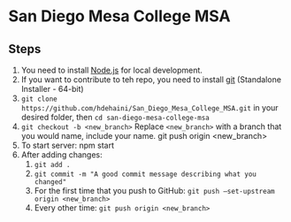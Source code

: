 # San Diego Mesa College MSA

## Steps
1. You need to install [Node.js](https://nodejs.org/en) for local development.
2. If you want to contribute to teh repo, you need to install [git](https://git-scm.com/download/win) (Standalone Installer - 64-bit)
3. `git clone https://github.com/hdehaini/San_Diego_Mesa_College_MSA.git` in your desired folder, then `cd san-diego-mesa-college-msa`
4. `git checkout -b <new_branch>` Replace `<new_branch>` with a branch that you would name, include your name.
git push origin <new_branch>
5. To start server: npm start
6. After adding changes:
   1. `git add .`
   2. `git commit -m "A good commit message describing what you changed"`
   3. For the first time that you push to GitHub: `git push –set-upstream origin <new_branch>`
   4. Every other time: `git push origin <new_branch>`
